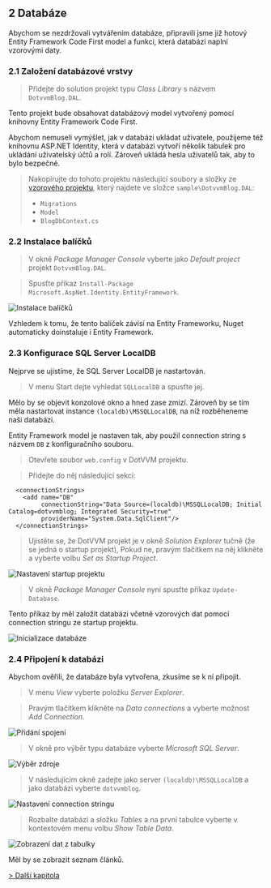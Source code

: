 ## 2 Databáze

Abychom se nezdržovali vytvářením databáze, připravili jsme již hotový Entity Framework Code First model a funkci, která databázi naplní vzorovými daty.

### 2.1 Založení databázové vrstvy

> Přidejte do solution projekt typu *Class Library* s názvem `DotvvmBlog.DAL`.

Tento projekt bude obsahovat databázový model vytvořený pomocí knihovny Entity Framework Code First.

Abychom nemuseli vymýšlet, jak v databázi ukládat uživatele, použijeme též knihovnu ASP.NET Identity, která v databázi vytvoří několik tabulek pro ukládání uživatelský účtů a rolí. Zároveň ukládá hesla uživatelů tak, aby to bylo bezpečné.

> Nakopírujte do tohoto projektu následující soubory a složky ze [vzorového projektu](https://github.com/rigatni/dotvvm-hands-on-lab), který najdete ve složce `sample\DotvvmBlog.DAL`:
> * `Migrations`
> * `Model`
> * `BlogDbContext.cs`

### 2.2 Instalace balíčků

> V okně *Package Manager Console* vyberte jako *Default project* projekt `DotvvmBlog.DAL`. 

> Spusťte příkaz `Install-Package Microsoft.AspNet.Identity.EntityFramework`.

<img src="02-database-install-packages.png" alt="Instalace balíčků" />

Vzhledem k tomu, že tento balíček závisí na Entity Frameworku, Nuget automaticky doinstaluje i Entity Framework.

### 2.3 Konfigurace SQL Server LocalDB

Nejprve se ujistíme, že SQL Server LocalDB je nastartován. 

> V menu Start dejte vyhledat `SQLLocalDB` a spusťte jej. 

Mělo by se objevit konzolové okno a hned zase zmizí. Zároveň by se tím měla nastartovat instance `(localdb)\MSSQLLocalDB`, na níž rozběheneme naši databázi.

Entity Framework model je nastaven tak, aby použil connection string s názvem `DB` z konfiguračního souboru.

> Otevřete soubor `web.config` v DotVVM projektu.

> Přidejte do něj následující sekci:

```
  <connectionStrings>
    <add name="DB" 
         connectionString="Data Source=(localdb)\MSSQLLocalDB; Initial Catalog=dotvvmblog; Integrated Security=true"
         providerName="System.Data.SqlClient"/>
  </connectionStrings>
```

> Ujistěte se, že DotVVM projekt je v okně *Solution Explorer* tučně (že se jedná o startup projekt), Pokud ne, pravým tlačítkem na něj klikněte a vyberte volbu *Set as Startup Project*.

<img src="02-database-startup-project.png" alt="Nastavení startup projektu" />

> V okně *Package Manager Console* nyní spusťte příkaz `Update-Database`. 

Tento příkaz by měl založit databázi včetně vzorových dat pomocí connection stringu ze startup projektu.

<img src="02-database-update.png" alt="Inicializace databáze" />

### 2.4 Připojení k databázi

Abychom ověřili, že databáze byla vytvořena, zkusíme se k ní připojit.

> V menu *View* vyberte položku *Server Explorer*. 

> Pravým tlačítkem klikněte na *Data connections* a vyberte možnost *Add Connection*.

<img src="02-database-connect.png" alt="Přidání spojení" />

> V okně pro výběr typu databáze vyberte *Microsoft SQL Server*.

<img src="02-database-source.png" alt="Výběr zdroje" />

> V následujícím okně zadejte jako server `(localdb)\MSSQLLocalDB` a jako databázi vyberte `dotvvmblog`.

<img src="02-database-connection.png" alt="Nastavení connection stringu" />

> Rozbalte databázi a složku *Tables* a na první tabulce vyberte v kontextovém menu volbu *Show Table Data*.

<img src="02-database-test.png" alt="Zobrazení dat z tabulky" />

Měl by se zobrazit seznam článků.

[> Další kapitola](03.md)